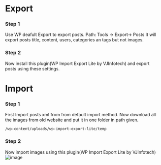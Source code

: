 # Export

### Step 1 
Use WP deafult Export to export posts.
Path: Tools -> Export-> Posts
It will export posts title, content, users, categories an tags but not images.

### Step 2
Now install this plugin(WP Import Export Lite by  VJInfotech) and export posts using these settings.



# Import

### Step 1
First Import posts xml from from default import method.
Now download all the images from old website and put it in one folder in path given.
```
/wp-content/uploads/wp-import-export-lite/temp
```

### Step 2
Now import images using this plugin(WP Import Export Lite by  VJInfotech) 
![image](https://github.com/amit140507/how-to-import-export-posts-with-images./assets/100019842/e456a925-201d-4e0e-bda9-d6708607e531)

